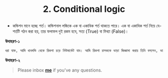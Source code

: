 <h1><p align="center">2. Conditional logic</p></h1>

* কন্ডিশন মানে হচ্ছে শর্ত। কন্ডিশনাল লজিকে এক বা একাধিক শর্ত থাকতে পারে।  এক বা একাধিক শর্ত নিয়ে যে-শর্তটি গঠন করা হয়, তার ফলাফল দুই রকম হবে, সত্য (True) বা মিথ্যা (False)। 

**উদাহরণ-১**

```python
ধরা‍‍‍‍ যাক, আমি ধানমন্ডি থেকে রিকশা চড়ে নিউমার্কেট যাব। আমি রিকশা চালককে ভাড়া জিজ্ঞাসা করায় তিনি বললেন, ভাড়া 40 টাকা, একদাম। এখন আমি রিকশায় ওঠার আগে একটি শর্ত পূরণ করতে হবে। সেটি হচ্ছে, আমার কাছে কি কমপক্ষে 40 টাকা আছে? এর উত্তর দুই রকম হতে পারে- হ্যা (সত্য) কিংবা না (মিথ্যা)। যদি সত্য হয়, তাহলে আমি রিকশায় উঠব, মিথ্যা হলে উঠব না।
```


**উদাহরণ-২**


> Please inbox **[me](https://www.facebook.com/shoriot)** if you've any questions.